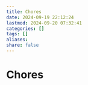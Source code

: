 ```yaml
---
title: Chores
date: 2024-09-19 22:12:24
lastmod: 2024-09-20 07:32:41
categories: []
tags: []
aliases: 
share: false
---
```


# Chores
